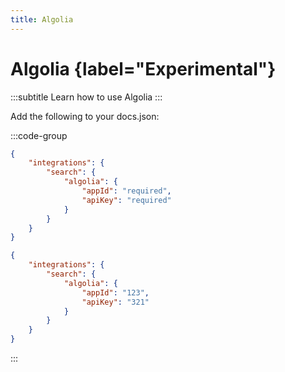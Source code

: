 ```yaml
---
title: Algolia
---
```


# Algolia {label="Experimental"}
:::subtitle
Learn how to use Algolia
:::

Add the following to your docs.json:

:::code-group
```json Schema
{
    "integrations": {
        "search": {
            "algolia": {
                "appId": "required",
                "apiKey": "required"
            }
        }
    }
}
```

```json Example
{
    "integrations": {
        "search": {
            "algolia": {
                "appId": "123",
                "apiKey": "321"
            }
        }
    }
}
```

:::